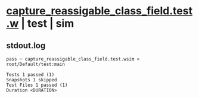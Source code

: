 # [capture_reassigable_class_field.test.w](../../../../../examples/tests/valid/capture_reassigable_class_field.test.w) | test | sim

## stdout.log
```log
pass ─ capture_reassigable_class_field.test.wsim » root/Default/test:main

Tests 1 passed (1)
Snapshots 1 skipped
Test Files 1 passed (1)
Duration <DURATION>
```

